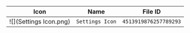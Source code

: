 | Icon | Name | File ID |
| ---  | ---  | ---     |
| ![](Settings Icon.png) | `Settings Icon` | `4513919876257789293` |
